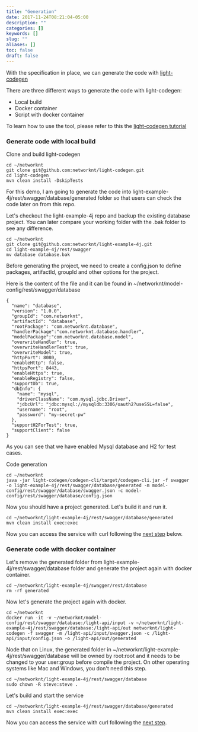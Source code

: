 ```yaml
---
title: "Generation"
date: 2017-11-24T08:21:04-05:00
description: ""
categories: []
keywords: []
slug: ""
aliases: []
toc: false
draft: false
---
```


With the specification in place, we can generate the code with [light-codegen][]

There are three different ways to generate the code with light-codegen:

* Local build
* Docker container
* Script with docker container

To learn how to use the tool, please refer to this the [light-codegen tutorial][]

### Generate code with local build

Clone and build light-codegen

```
cd ~/networknt
git clone git@github.com:networknt/light-codegen.git
cd light-codegen
mvn clean install -DskipTests
```

For this demo, I am going to generate the code into light-example-4j/rest/swagger/database/generated
folder so that users can check the code later on from this repo. 

Let's checkout the light-example-4j repo and backup the existing database project. You can later
compare your working folder with the .bak folder to see any difference. 

```
cd ~/networknt
git clone git@github.com:networknt/light-example-4j.git
cd light-example-4j/rest/swagger
mv database database.bak
```

Before generating the project, we need to create a config.json to define packages,
artifactId, groupId and other options for the project.

Here is the content of the file and it can be found in ~/networknt/model-config/rest/swagger/database

```
{
  "name": "database",
  "version": "1.0.0",
  "groupId": "com.networknt",
  "artifactId": "database",
  "rootPackage": "com.networknt.database",
  "handlerPackage":"com.networknt.database.handler",
  "modelPackage":"com.networknt.database.model",
  "overwriteHandler": true,
  "overwriteHandlerTest": true,
  "overwriteModel": true,
  "httpPort": 8080,
  "enableHttp": false,
  "httpsPort": 8443,
  "enableHttps": true,
  "enableRegistry": false,
  "supportDb": true,
  "dbInfo": {
    "name": "mysql",
    "driverClassName": "com.mysql.jdbc.Driver",
    "jdbcUrl": "jdbc:mysql://mysqldb:3306/oauth2?useSSL=false",
    "username": "root",
    "password": "my-secret-pw"
  },
  "supportH2ForTest": true,
  "supportClient": false
}
```

As you can see that we have enabled Mysql database and H2 for test cases. 

Code generation

```
cd ~/networknt
java -jar light-codegen/codegen-cli/target/codegen-cli.jar -f swagger -o light-example-4j/rest/swagger/database/generated -m model-config/rest/swagger/database/swagger.json -c model-config/rest/swagger/database/config.json
```

Now you should have a project generated. Let's build it and run it.

```
cd ~/networknt/light-example-4j/rest/swagger/database/generated
mvn clean install exec:exec
```

Now you can access the service with curl following the [next step][] below.


### Generate code with docker container

Let's remove the generated folder from light-example-4j/rest/swagger/database folder and
generate the project again with docker container.

```
cd ~/networknt/light-example-4j/swagger/rest/database
rm -rf generated
```

Now let's generate the project again with docker.

```
cd ~/networknt
docker run -it -v ~/networknt/model-config/rest/swagger/database:/light-api/input -v ~/networknt/light-example-4j/rest/swagger/database:/light-api/out networknt/light-codegen -f swagger -m /light-api/input/swagger.json -c /light-api/input/config.json -o /light-api/out/generated
```

Node that on Linux, the generated folder in ~/networknt/light-example-4j/rest/swagger/database will be 
owned by root:root and it needs to be changed to your user:group before compile the project. On other
operating systems like Mac and Windows, you don't need this step. 

```
cd ~/networknt/light-example-4j/rest/swagger/database
sudo chown -R steve:steve .
```

Let's build and start the service

```
cd ~/networknt/light-example-4j/rest/swagger/database/generated
mvn clean install exec:exec
```

Now you can access the service with curl following the [next step][].

[light-codegen]: /tool/light-codegen/
[light-codegen tutorial]: /tutorial/generator/
[next step]: /tutorial/rest/swagger/database/test/

